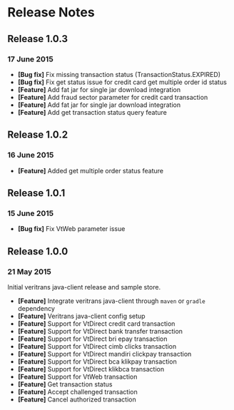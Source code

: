 # Release Notes

## Release 1.0.3
### 17 June 2015
- **[Bug fix]** Fix missing transaction status (TransactionStatus.EXPIRED)
- **[Bug fix]** Fix get status issue for credit card get multiple order id status
- **[Feature]** Add fat jar for single jar download integration
- **[Feature]** Add fraud sector parameter for credit card transaction
- **[Feature]** Add fat jar for single jar download integration
- **[Feature]** Add get transaction status query feature


## Release 1.0.2
### 16 June 2015
- **[Feature]** Added get multiple order status feature


## Release 1.0.1
### 15 June 2015
- **[Bug fix]** Fix VtWeb parameter issue


## Release 1.0.0
### 21 May 2015
Initial veritrans java-client release and sample store.  

- **[Feature]** Integrate veritrans java-client through `maven` or `gradle` dependency
- **[Feature]** Veritrans java-client config setup
- **[Feature]** Support for VtDirect credit card transaction
- **[Feature]** Support for VtDirect bank transfer transaction
- **[Feature]** Support for VtDirect bri epay transaction
- **[Feature]** Support for VtDirect cimb clicks transaction
- **[Feature]** Support for VtDirect mandiri clickpay transaction
- **[Feature]** Support for VtDirect bca klikpay transaction
- **[Feature]** Support for VtDirect klikbca transaction
- **[Feature]** Support for VtWeb transaction
- **[Feature]** Get transaction status
- **[Feature]** Accept challenged transaction
- **[Feature]** Cancel authorized transaction
